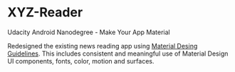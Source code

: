 # XYZ-Reader

Udacity Android Nanodegree - Make Your App Material 

Redesigned the existing news reading app using [Material Desing Guidelines](https://material.google.com/). This includes consistent and meaningful use of Material Design UI components, fonts, color, motion and surfaces.